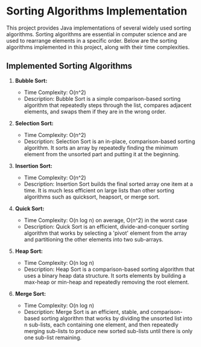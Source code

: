 # Sorting Algorithms Implementation

This project provides Java implementations of several widely used sorting algorithms. Sorting algorithms are essential in computer science and are used to rearrange elements in a specific order. Below are the sorting algorithms implemented in this project, along with their time complexities.

## Implemented Sorting Algorithms

1. **Bubble Sort:**
    - Time Complexity: O(n^2)
    - Description: Bubble Sort is a simple comparison-based sorting algorithm that repeatedly steps through the list, compares adjacent elements, and swaps them if they are in the wrong order.

2. **Selection Sort:**
    - Time Complexity: O(n^2)
    - Description: Selection Sort is an in-place, comparison-based sorting algorithm. It sorts an array by repeatedly finding the minimum element from the unsorted part and putting it at the beginning.

3. **Insertion Sort:**
    - Time Complexity: O(n^2)
    - Description: Insertion Sort builds the final sorted array one item at a time. It is much less efficient on large lists than other sorting algorithms such as quicksort, heapsort, or merge sort.

4. **Quick Sort:**
    - Time Complexity: O(n log n) on average, O(n^2) in the worst case
    - Description: Quick Sort is an efficient, divide-and-conquer sorting algorithm that works by selecting a 'pivot' element from the array and partitioning the other elements into two sub-arrays.

5. **Heap Sort:**
    - Time Complexity: O(n log n)
    - Description: Heap Sort is a comparison-based sorting algorithm that uses a binary heap data structure. It sorts elements by building a max-heap or min-heap and repeatedly removing the root element.

6. **Merge Sort:**
    - Time Complexity: O(n log n)
    - Description: Merge Sort is an efficient, stable, and comparison-based sorting algorithm that works by dividing the unsorted list into n sub-lists, each containing one element, and then repeatedly merging sub-lists to produce new sorted sub-lists until there is only one sub-list remaining.